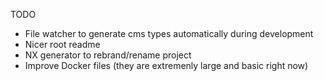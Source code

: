 TODO

- File watcher to generate cms types automatically during development
- Nicer root readme
- NX generator to rebrand/rename project
- Improve Docker files (they are extremenly large and basic right now)